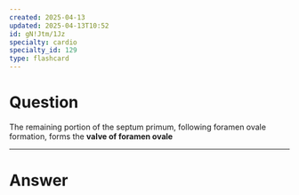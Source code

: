 ```yaml
---
created: 2025-04-13
updated: 2025-04-13T10:52
id: gN!Jtm/1Jz
specialty: cardio
specialty_id: 129
type: flashcard
---
```


# Question
The remaining portion of the septum primum, following foramen ovale formation, forms the **valve of foramen ovale**

---

# Answer

